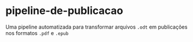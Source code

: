 # pipeline-de-publicacao
Uma pipeline automatizada para transformar arquivos `.odt` em publicações nos formatos `.pdf` e `.epub`
